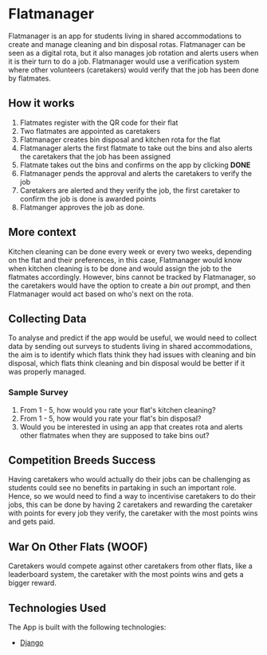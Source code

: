 # Flatmanager

Flatmanager is an app for students living in shared accommodations to create and manage cleaning and bin disposal rotas.
Flatmanager can be seen as a digital rota, but it also manages job rotation and alerts users when it is their turn to do a job.
Flatmanager would use a verification system where other volunteers (caretakers) would verify that the job has been done by flatmates.

## How it works
1. Flatmates register with the QR code for their flat
2. Two flatmates are appointed as caretakers
3. Flatmanager creates bin disposal and kitchen rota for the flat
4. Flatmanager alerts the first flatmate to take out the bins and also alerts the caretakers that the job has been assigned
5. Flatmate takes out the bins and confirms on the app by clicking <b>DONE</b>
6. Flatmanager pends the approval and alerts the caretakers to verify the job
7. Caretakers are alerted and they verify the job, the first caretaker to confirm the job is done is awarded points
8. Flatmanger approves the job as done.

## More context
Kitchen cleaning can be done every week or every two weeks, depending on the flat and their preferences, in this case, Flatmanager would know when kitchen cleaning is to be done and would assign the job to the flatmates accordingly. However, bins cannot be tracked by Flatmanager, so the caretakers would have the option to create a <i>bin out</i> prompt, and then Flatmanager would act based on who's next on the rota.

## Collecting Data
To analyse and predict if the app would be useful, we would need to collect data by sending out surveys to students living in shared accommodations, the aim is to identify which flats think they had issues with cleaning and bin disposal, which flats think cleaning and bin disposal would be better if it was properly managed.
### Sample Survey
1. From 1 - 5, how would you rate your flat's kitchen cleaning?
2. From 1 - 5, how would you rate your flat's bin disposal?
3. Would you be interested in using an app that creates rota and alerts other flatmates when they are supposed to take bins out?

## Competition Breeds Success
Having caretakers who would actually do their jobs can be challenging as students could see no benefits in partaking in such an important role. Hence, so we would need to find a way to incentivise caretakers to do their jobs, this can be done by having 2 caretakers and rewarding the caretaker with points for every job they verify, the caretaker with the most points wins and gets paid.

## War On Other Flats (WOOF)
Caretakers would compete against other caretakers from other flats, like a leaderboard system, the caretaker with the most points wins and gets a bigger reward.

## Technologies Used 
The App is built with the following technologies:
- [Django](https://www.djangoproject.com/)
